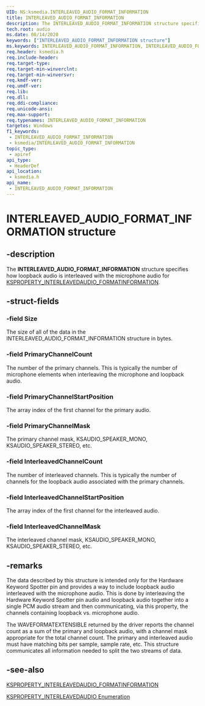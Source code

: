 ```yaml
---
UID: NS:ksmedia.INTERLEAVED_AUDIO_FORMAT_INFORMATION
title: INTERLEAVED_AUDIO_FORMAT_INFORMATION
description: The INTERLEAVED_AUDIO_FORMAT_INFORMATION structure specifies how loopback audio is interleaved with the microphone audio for KSPROPERTY_INTERLEAVEDAUDIO_FORMATINFORMATION.
tech.root: audio
ms.date: 08/14/2020
keywords: ["INTERLEAVED_AUDIO_FORMAT_INFORMATION structure"]
ms.keywords: INTERLEAVED_AUDIO_FORMAT_INFORMATION, INTERLEAVED_AUDIO_FORMAT_INFORMATION,
req.header: ksmedia.h
req.include-header: 
req.target-type: 
req.target-min-winverclnt: 
req.target-min-winversvr: 
req.kmdf-ver: 
req.umdf-ver: 
req.lib: 
req.dll: 
req.ddi-compliance: 
req.unicode-ansi: 
req.max-support: 
req.typenames: INTERLEAVED_AUDIO_FORMAT_INFORMATION
targetos: Windows
f1_keywords:
 - INTERLEAVED_AUDIO_FORMAT_INFORMATION
 - ksmedia/INTERLEAVED_AUDIO_FORMAT_INFORMATION
topic_type:
 - apiref
api_type:
 - HeaderDef
api_location:
 - ksmedia.h
api_name:
 - INTERLEAVED_AUDIO_FORMAT_INFORMATION
---
```


# INTERLEAVED_AUDIO_FORMAT_INFORMATION structure


## -description

The **INTERLEAVED_AUDIO_FORMAT_INFORMATION** structure specifies how loopback audio is interleaved with the microphone audio for [KSPROPERTY_INTERLEAVEDAUDIO_FORMATINFORMATION](/windows-hardware/drivers/audio/ksproperty-interleavedaudio-formatinformation).

## -struct-fields

### -field Size

The size of all of the data in the  INTERLEAVED_AUDIO_FORMAT_INFORMATION structure in bytes.

### -field PrimaryChannelCount

The number of the primary channels. This is typically the number of microphone elements when interleaving the microphone and loopback audio.

### -field PrimaryChannelStartPosition

The array index of the first channel for the primary audio.

### -field PrimaryChannelMask

The primary channel mask, KSAUDIO_SPEAKER_MONO, KSAUDIO_SPEAKER_STEREO, etc.

### -field InterleavedChannelCount

The number of interleaved channels. This is typically the number of channels for the loopback audio associated with the primary channels.

### -field InterleavedChannelStartPosition

The array index of the first channel for the interleaved audio.

### -field InterleavedChannelMask

The interleaved channel mask, KSAUDIO_SPEAKER_MONO, KSAUDIO_SPEAKER_STEREO, etc.

## -remarks

The data described by this structure is intended only for the Hardware Keyword Spotter pin and provides a way to include loopback audio interleaved with the microphone audio. This is done by interleaving the Hardware Keyword Spotter pin audio and loopback audio together into a single PCM audio stream and then communicating, via this property, the channels containing loopback vs. microphone audio.

The WAVEFORMATEXTENSIBLE returned by the driver reports the channel count as a sum of the primary and loopback audio, with a channel mask appropriate for the total channel count. The primary and interleaved audio must have matching bits per sample, sample rate, etc. This structure communicates all information needed to split the two streams of data.

## -see-also

[KSPROPERTY_INTERLEAVEDAUDIO_FORMATINFORMATION](/windows-hardware/drivers/audio/ksproperty-interleavedaudio-formatinformation)

[KSPROPERTY_INTERLEAVEDAUDIO Enumeration](./ne-ksmedia-ksproperty_interleavedaudio.md)


